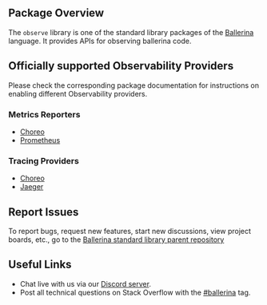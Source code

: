 ## Package Overview

The `observe` library is one of the standard library packages of the <a target="_blank" href="https://ballerina.io/">Ballerina</a> language.
It provides APIs for observing ballerina code.

## Officially supported Observability Providers

Please check the corresponding package documentation for instructions on enabling different Observability providers.

### Metrics Reporters
- [Choreo](https://central.ballerina.io/ballerinax/choreo)
- [Prometheus](https://central.ballerina.io/ballerinax/prometheus)

### Tracing Providers
- [Choreo](https://central.ballerina.io/ballerinax/choreo)
- [Jaeger](https://central.ballerina.io/ballerinax/jaeger)

## Report Issues

To report bugs, request new features, start new discussions, view project boards, etc., go to the <a target="_blank" href="https://github.com/ballerina-platform/ballerina-standard-library">Ballerina standard library parent repository</a>

## Useful Links

* Chat live with us via our <a target="_blank" href="https://discord.gg/ballerinalang">Discord server</a>.
* Post all technical questions on Stack Overflow with the <a target="_blank" href="https://stackoverflow.com/questions/tagged/ballerina">#ballerina</a> tag.
